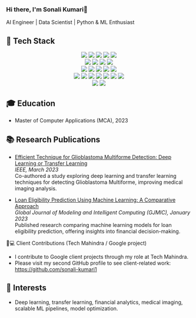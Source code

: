 ### Hi there, I'm Sonali Kumari👋
AI Engineer | Data Scientist | Python & ML Enthusiast

## 🚀 Tech Stack

<div align="center"> <!-- Programming & ML/DL --> <img src="https://img.shields.io/badge/Python-3776AB?style=for-the-badge&logo=python&logoColor=white" /> <img src="https://img.shields.io/badge/Scikit--learn-F7931E?style=for-the-badge&logo=scikit-learn&logoColor=white" /> <img src="https://img.shields.io/badge/Keras-D00000?style=for-the-badge&logo=keras&logoColor=white" /> <img src="https://img.shields.io/badge/NumPy-013243?style=for-the-badge&logo=numpy&logoColor=white" /> <img src="https://img.shields.io/badge/Pandas-150458?style=for-the-badge&logo=pandas&logoColor=white" /> <br> <!-- Machine Learning --> <img src="https://img.shields.io/badge/Regression-6e6e6e?style=for-the-badge" /> <img src="https://img.shields.io/badge/Classification-6e6e6e?style=for-the-badge" /> <img src="https://img.shields.io/badge/Clustering-6e6e6e?style=for-the-badge" /> <img src="https://img.shields.io/badge/Model_Evaluation-6e6e6e?style=for-the-badge" /> <br> <!-- Data Analysis & Visualization --> <img src="https://img.shields.io/badge/EDA-ff4500?style=for-the-badge" /> <img src="https://img.shields.io/badge/Data_Cleaning-ff6347?style=for-the-badge" /> <img src="https://img.shields.io/badge/Data_Wrangling-ff7f50?style=for-the-badge" /> <img src="https://img.shields.io/badge/Matplotlib-006400?style=for-the-badge&logo=matplotlib&logoColor=white" /> <img src="https://img.shields.io/badge/SQL-003B57?style=for-the-badge&logo=postgresql&logoColor=white" /> <br> <!-- Tools & Platforms --> <img src="https://img.shields.io/badge/Google_Colab-F9AB00?style=for-the-badge&logo=googlecolab&logoColor=white" /> <img src="https://img.shields.io/badge/VS_Code-007ACC?style=for-the-badge&logo=visualstudiocode&logoColor=white" /> <img src="https://img.shields.io/badge/Git-F05032?style=for-the-badge&logo=git&logoColor=white" /> <img src="https://img.shields.io/badge/GitHub-181717?style=for-the-badge&logo=github&logoColor=white" /> <img src="https://img.shields.io/badge/JIRA-0052CC?style=for-the-badge&logo=jira&logoColor=white" /> <img src="https://img.shields.io/badge/Confluence-172B4D?style=for-the-badge&logo=confluence&logoColor=white" /> <img src="https://img.shields.io/badge/Buganizer-6F42C1?style=for-the-badge" /> <br> <!-- Cloud --> <img src="https://img.shields.io/badge/GCP-4285F4?style=for-the-badge&logo=googlecloud&logoColor=white" /> <img src="https://img.shields.io/badge/AWS-232F3E?style=for-the-badge&logo=amazonaws&logoColor=white" /> </div>

## 🎓 Education
- Master of Computer Applications (MCA), 2023

## 📚 Research Publications

- [Efficient Technique for Glioblastoma Multiforme Detection: Deep Learning or Transfer Learning](https://ieeexplore.ieee.org/document/10461853)  
  *IEEE, March 2023*  
  Co-authored a study exploring deep learning and transfer learning techniques for detecting Glioblastoma Multiforme, improving medical imaging analysis.

- [Loan Eligibility Prediction Using Machine Learning: A Comparative Approach](https://www.researchgate.net/publication/372656643_LOAN_ELIGIBILITY_PREDICTION_USING_MACHINE_LEARNING_A_COMPARATIVE_APPROACH)  
  *Global Journal of Modeling and Intelligent Computing (GJMIC), January 2023*  
  Published research comparing machine learning models for loan eligibility prediction, offering insights into financial decision-making.

👨💻 Client Contributions (Tech Mahindra / Google project)
- I contribute to Google client projects through my role at Tech Mahindra.
- Please visit my second GitHub profile to see client-related work: https://github.com/sonali-kumari1

## 🌱 Interests
- Deep learning, transfer learning, financial analytics, medical imaging, scalable ML pipelines, model optimization.

